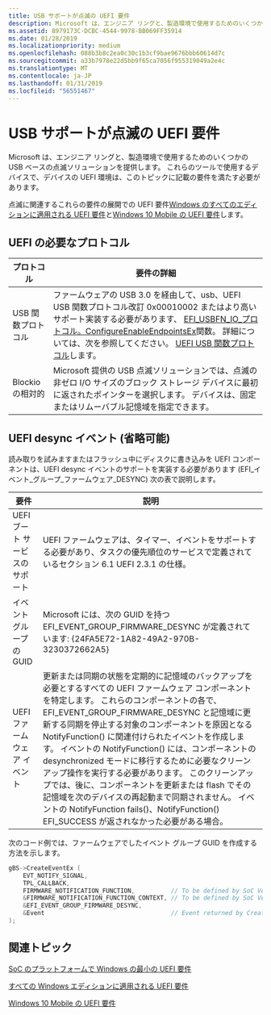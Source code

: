 ```yaml
---
title: USB サポートが点滅の UEFI 要件
description: Microsoft は、エンジニア リングと、製造環境で使用するためのいくつかの USB ベースの点滅ソリューションを提供します。 これらのツールで使用するデバイスで、デバイスの UEFI 環境は、このトピックに記載の要件を満たす必要があります。
ms.assetid: 8979173C-DCBC-4544-9978-BB069FF35914
ms.date: 01/28/2019
ms.localizationpriority: medium
ms.openlocfilehash: 088b3b8c2ea0c30c1b3cf9bae9676bbb60614d7c
ms.sourcegitcommit: a33b7978e22d5bb9f65ca7056f955319049a2e4c
ms.translationtype: MT
ms.contentlocale: ja-JP
ms.lasthandoff: 01/31/2019
ms.locfileid: "56551467"
---
```

# <a name="uefi-requirements-for-usb-flashing-support"></a>USB サポートが点滅の UEFI 要件

Microsoft は、エンジニア リングと、製造環境で使用するためのいくつかの USB ベースの点滅ソリューションを提供します。 これらのツールで使用するデバイスで、デバイスの UEFI 環境は、このトピックに記載の要件を満たす必要があります。

点滅に関連するこれらの要件の展開での UEFI 要件[Windows のすべてのエディションに適用される UEFI 要件](uefi-requirements-that-apply-to-all-windows-platforms.md)と[Windows 10 Mobile の UEFI 要件](uefi-requirements-specific-to-windows-mobile.md)します。

## <a name="required-uefi-protocols"></a>UEFI の必要なプロトコル

| プロトコル | 要件の詳細 |
| --- | --- |
| USB 関数プロトコル | ファームウェアの USB 3.0 を経由して、usb、UEFI USB 関数プロトコル改訂 0x00010002 またはより高いサポート実装する必要があります、 [EFI\_USBFN\_IO\_プロトコル。ConfigureEnableEndpointsEx](efi-usbfn-io-protocol-configureenableendpointsex.md)関数。 詳細については、次を参照してください。 [UEFI USB 関数プロトコル](uefi-usb-function-protocol.md)します。 |
| Blockio の相対的 | Microsoft 提供の USB 点滅ソリューションでは、点滅の非ゼロ I/O サイズのブロック ストレージ デバイスに最初に返されたポインターを選択します。 デバイスは、固定またはリムーバブル記憶域を指定できます。                                                                                                                                                             |
## <a name="uefi-desync-event-optional"></a>UEFI desync イベント (省略可能)

読み取りを試みますまたはフラッシュ中にディスクに書き込みを UEFI コンポーネントは、UEFI desync イベントのサポートを実装する必要があります (EFI\_イベント\_グループ\_ファームウェア\_DESYNC) 次の表で説明します。

| 要件 | 説明 |
| --- | --- |
| UEFI ブート サービスのサポート | UEFI ファームウェアは、タイマー、イベントをサポートする必要があり、タスクの優先順位のサービスで定義されているセクション 6.1 UEFI 2.3.1 の仕様。 |
| イベント グループの GUID | Microsoft には、次の GUID を持つ EFI_EVENT_GROUP_FIRMWARE_DESYNC が定義されています: {24FA5E72-1A82-49A2-970B-3230372662A5} |
| UEFI ファームウェア イベント | 更新または同期の状態を定期的に記憶域のバックアップを必要とするすべての UEFI ファームウェア コンポーネントを特定します。 これらのコンポーネントの各で、EFI_EVENT_GROUP_FIRMWARE_DESYNC と記憶域に更新する同期を停止する対象のコンポーネントを原因となる NotifyFunction() に関連付けられたイベントを作成します。 イベントの NotifyFunction() には、コンポーネントの desynchronized モードに移行するために必要なクリーンアップ操作を実行する必要があります。 このクリーンアップでは、後に、コンポーネントを更新または flash でその記憶域を次のデバイスの再起動まで同期されません。 イベントの NotifyFunction fails()、NotifyFunction() EFI_SUCCESS が返されなかった必要がある場合。 |

次のコード例では、ファームウェアでしたイベント グループ GUID を作成する方法を示します。

```cpp
gBS->CreateEventEx (
    EVT_NOTIFY_SIGNAL,
    TPL_CALLBACK,
    FIRMWARE_NOTIFICATION_FUNCTION,          // To be defined by SoC Vendor
    &FIRMWARE_NOTIFICATION_FUNCTION_CONTEXT, // To be defined by SoC Vendor
    &EFI_EVENT_GROUP_FIRMWARE_DESYNC,
    &Event                                   // Event returned by CreateEventEx
);
```

## <a name="related-topics"></a>関連トピック

[SoC のプラットフォームで Windows の最小の UEFI 要件](minimum-uefi-requirements-for-windows-on-soc-platforms.md)  

[すべての Windows エディションに適用される UEFI 要件](uefi-requirements-that-apply-to-all-windows-platforms.md)  

[Windows 10 Mobile の UEFI 要件](uefi-requirements-specific-to-windows-mobile.md)  
